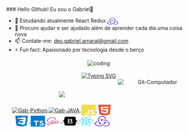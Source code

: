 </div>
### Hello Github! Eu sou o Gabriel🚀

- 🌱 Estudando atualmente React Redux <img align="center" alt="Gab-Redux" height="20" width="30" src="https://github.com/devicons/devicon/blob/v2.15.1/icons/redux/redux-original.svg" />
- 🤔 Procuro ajudar e ser ajudado além de aprender cada dia uma coisa nova
- 📫 Contate-me: dev.gabriel.amaral@gmail.com
- ⚡ Fun fact: Apaixonado por tecnologia desde o berço

<div align="center">
<img margin-left=50px alt="coding" width=550 src="https://media3.giphy.com/media/v1.Y2lkPTc5MGI3NjExYWVkYTYwNDJjNzlhYTY0NTZlZWVmMzQ0MjZiNjExNmY0YmQ3ZWQyNCZjdD1n/qgQUggAC3Pfv687qPC/giphy.gif"/> 
</div>
<br>
<div align="center">
  <a href="https://git.io/typing-svg"><img src="https://readme-typing-svg.demolab.com?font=Fira+Code&weight=500&size=30&pause=1000&color=279FF7&center=true&width=461&height=74&lines=Bem-vindo+ao+meu+perfil!;Desenvolvedor+Javascript" alt="Typing SVG" /></a>
<br>
<div>
    <img align="right" alt="Git-Computador" width="200px" height="200px" src="https://media.giphy.com/media/juua9i2c2fA0AIp2iq/giphy.gif"/>
</div>

<br>
<br>
  <div align="center">
  <a href="https://github.com/G4br13l-4m4r4l">
  <img height="165em" src="https://github-readme-stats.vercel.app/api/top-langs/?username=G4br13l-4m4r4l&layout=compact&langs_count=7&theme=tokyonight"/>
  
  
</div>

<div style="display: inline_block"><br>

  <img align="center" alt="Gab-Python" height="50" width="60" src="https://cdn.jsdelivr.net/gh/devicons/devicon/icons/python/python-original.svg" />
  <img align="center" alt="Gab-JAVA" height="50" width="60" src="https://cdn.jsdelivr.net/gh/devicons/devicon/icons/java/java-original-wordmark.svg" />
  <img align="center" alt="Gab-Js" height="30" width="40" src="https://raw.githubusercontent.com/devicons/devicon/master/icons/javascript/javascript-plain.svg">
  <img align="center" alt="Gab-HTML" height="30" width="40" src="https://raw.githubusercontent.com/devicons/devicon/master/icons/html5/html5-original.svg">
  <img align="center" alt="Gab-CSS" height="30" width="40" src="https://raw.githubusercontent.com/devicons/devicon/master/icons/css3/css3-original.svg">
  <img align="center" alt="Gab-Ts" height="30" width="40" src="https://raw.githubusercontent.com/devicons/devicon/master/icons/typescript/typescript-plain.svg">
  <img align="center" alt="Gab-sass" height="30" width="40" src="https://raw.githubusercontent.com/devicons/devicon/master/icons/sass/sass-original.svg">
  <img align="center" alt="Gab-Bootstrap" height="30" width="40" src="https://github.com/devicons/devicon/blob/v2.15.1/icons/bootstrap/bootstrap-plain.svg">
  <img align="center" alt="Gab-React" height="30" width="40" src="https://raw.githubusercontent.com/devicons/devicon/master/icons/react/react-original.svg">
  <img align="center" alt="Gab-Redux" height="30" width="40" src="https://github.com/devicons/devicon/blob/v2.15.1/icons/redux/redux-original.svg">
</div>

##
